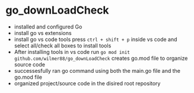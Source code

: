 # go_downLoadCheck
- installed and configured Go
- install go vs extensions
- install go vs code tools press ` ctrl + shift + p ` inside vs code and select all/check all boxes to install tools
- After installing tools in vs code run ` go mod init github.com/wilmer88/go_downLoadCheck ` creates go.mod file to organize source code
- successesfully ran go command using both the main.go file and the go.mod file
- organized project/source code in the disired root repository